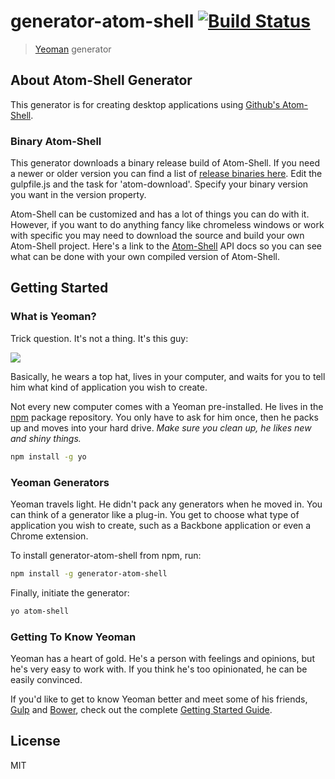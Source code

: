 # generator-atom-shell [![Build Status](https://secure.travis-ci.org/mediahack/generator-atom-shell.png?branch=master)](https://travis-ci.org/mediahack/generator-atom-shell)

> [Yeoman](http://yeoman.io) generator


## About Atom-Shell Generator

This generator is for creating desktop applications using [Github's Atom-Shell](https://github.com/atom/atom-shell).

### Binary Atom-Shell

This generator downloads a binary release build of Atom-Shell. If you need a newer or older version you can find a list of [release binaries here](https://github.com/atom/atom-shell/releases). Edit the gulpfile.js and the task for 'atom-download'. Specify your binary version you want in the version property.

Atom-Shell can be customized and has a lot of things you can do with it. However, if you want to do anything fancy like chromeless windows or work with specific you may need to download the source and build your own Atom-Shell project. Here's a link to the [Atom-Shell](https://github.com/atom/atom-shell/tree/master/docs/api) API docs so you can see what can be done with your own compiled version of Atom-Shell.

## Getting Started

### What is Yeoman?

Trick question. It's not a thing. It's this guy:

![](http://i.imgur.com/JHaAlBJ.png)

Basically, he wears a top hat, lives in your computer, and waits for you to tell him what kind of application you wish to create.

Not every new computer comes with a Yeoman pre-installed. He lives in the [npm](https://npmjs.org) package repository. You only have to ask for him once, then he packs up and moves into your hard drive. *Make sure you clean up, he likes new and shiny things.*

```bash
npm install -g yo
```

### Yeoman Generators

Yeoman travels light. He didn't pack any generators when he moved in. You can think of a generator like a plug-in. You get to choose what type of application you wish to create, such as a Backbone application or even a Chrome extension.

To install generator-atom-shell from npm, run:

```bash
npm install -g generator-atom-shell
```

Finally, initiate the generator:

```bash
yo atom-shell
```

### Getting To Know Yeoman

Yeoman has a heart of gold. He's a person with feelings and opinions, but he's very easy to work with. If you think he's too opinionated, he can be easily convinced.

If you'd like to get to know Yeoman better and meet some of his friends, [Gulp](http://gulpjs.com) and [Bower](http://bower.io), check out the complete [Getting Started Guide](https://github.com/yeoman/yeoman/wiki/Getting-Started).

## License

MIT
